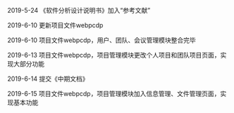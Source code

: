 

2019-5-24
《软件分析设计说明书》加入“参考文献”

2019-6-10
更新项目文件webpcdp

2019-6-10
项目文件webpcdp，用户、团队、会议管理模块整合完毕

2019-6-13
项目文件webpcdp，项目管理模块更改个人项目和团队项目页面，实现大部分功能

2019-6-14
提交《中期文档》

2019-6-15
项目文件webpcdp，项目管理模块加入信息管理、文件管理页面，实现基本功能